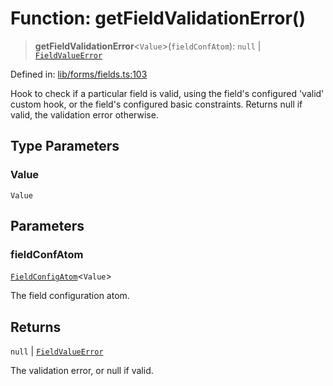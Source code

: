 # Function: getFieldValidationError()

> **getFieldValidationError**\<`Value`\>(`fieldConfAtom`): `null` \| [`FieldValueError`](../type-aliases/FieldValueError.md)

Defined in: [lib/forms/fields.ts:103](https://github.com/aldesgroup/goaldn/blob/850e22fffd19501920628173674ada43cba9a29a/lib/forms/fields.ts#L103)

Hook to check if a particular field is valid, using the field's configured 'valid' custom hook,
or the field's configured basic constraints. Returns null if valid, the validation error otherwise.

## Type Parameters

### Value

`Value`

## Parameters

### fieldConfAtom

[`FieldConfigAtom`](../type-aliases/FieldConfigAtom.md)\<`Value`\>

The field configuration atom.

## Returns

`null` \| [`FieldValueError`](../type-aliases/FieldValueError.md)

The validation error, or null if valid.
